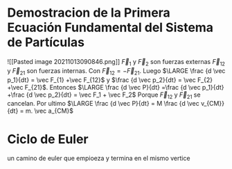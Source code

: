 # Demostracion de la Primera Ecuación Fundamental del Sistema de Partículas
![[Pasted image 20211013090846.png]]
$\vec F_1$ y $\vec F_2$ son fuerzas externas
$\vec F_{12}$ y $\vec F_{21}$ son fuerzas internas. Con $\vec F_{12}=- \vec F_{21}$.
Luego $\LARGE \frac {d \vec p_1}{dt} = \vec F_{1} +\vec F_{12}$ y $\frac {d \vec p_2}{dt} = \vec F_{2} +\vec F_{21}$.
Entonces $\LARGE \frac {d \vec P}{dt} =\frac {d \vec p_1}{dt} +\frac {d \vec p_2}{dt} = \vec F_1 + \vec F_2$ Porque $\vec F_{12}$ y $\vec F_{21}$ se cancelan.
Por ultimo $\LARGE \frac {d \vec P}{dt} = M \frac {d \vec v_{CM}}{dt} = m. \vec a_{CM}$

# Ciclo de Euler  
un camino de euler que empioeza y termina en el mismo vertice